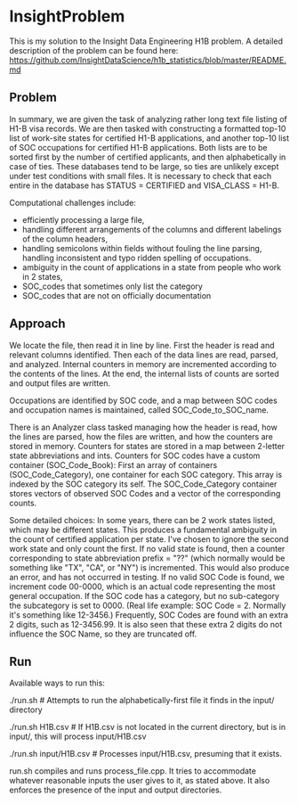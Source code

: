 # InsightProblem
This is my solution to the Insight Data Engineering H1B problem. A detailed description of the problem can be found here: https://github.com/InsightDataScience/h1b_statistics/blob/master/README.md

## Problem
In summary, we are given the task of analyzing rather long text file listing of H1-B visa records. We are then tasked with constructing a formatted top-10 list of work-site states for certified H1-B applications, and another top-10 list of SOC occupations for certified H1-B applications. Both lists are to be sorted first by the number of certified applicants, and then alphabetically in case of ties. These databases tend to be large, so ties are unlikely except under test conditions with small files. It is necessary to check that each entire in the database has STATUS = CERTIFIED and VISA_CLASS = H1-B.

Computational challenges include: 

* efficiently processing a large file,
* handling different arrangements of the columns and different labelings of the column headers, 
* handling semicolons within fields without fouling the line parsing, handling inconsistent and typo ridden spelling of occupations. 
* ambiguity in the count of applications in a state from people who work in 2 states,
* SOC_codes that sometimes only list the category
* SOC_codes that are not on officially documentation 

## Approach
We locate the file, then read it in line by line. First the header is read and relevant columns identified. Then each of the data lines are read, parsed, and analyzed. Internal counters in memory are incremented according to the contents of the lines. At the end, the internal lists of counts are sorted and output files are written.

Occupations are identified by SOC code, and a map between SOC codes and occupation names is maintained, called SOC_Code_to_SOC_name.

There is an Analyzer class tasked managing how the header is read, how the lines are parsed, how the files are written, and how the counters are stored in memory.
Counters for states are stored in a map between 2-letter state abbreviations and ints.
Counters for SOC codes have a custom container (SOC_Code_Book): First an array of containers (SOC_Code_Category), one container for each SOC category. This array is indexed by the SOC category its self. The SOC_Code_Category container stores vectors of observed SOC Codes and a vector of the corresponding counts.

Some detailed choices:
In some years, there can be 2 work states listed, which may be different states. This produces a fundamental ambiguity in the count of certified application per state. I've chosen to ignore the second work state and only count the first.
If no valid state is found, then a counter corresponding to state abbreviation prefix = "??" (which normally would be something like "TX", "CA", or "NY") is incremented. This would also produce an error, and has not occurred in testing.
If no valid SOC Code is found, we increment code 00-0000, which is an actual code representing the most general occupation. If the SOC code has a category, but no sub-category the subcategory is set to 0000. (Real life example: SOC Code = 2. Normally it's something like 12-3456.)
Frequently, SOC Codes are found with an extra 2 digits, such as 12-3456.99. It is also seen that these extra 2 digits do not influence the SOC Name, so they are truncated off.

## Run 
Available ways to run this:

./run.sh               # Attempts to run the alphabetically-first file it finds in the input/ directory

./run.sh H1B.csv       # If H1B.csv is not located in the current directory, but is in input/, this will process input/H1B.csv

./run.sh input/H1B.csv # Processes input/H1B.csv, presuming that it exists.

run.sh compiles and runs process_file.cpp. It tries to accommodate whatever reasonable inputs the user gives to it, as stated above. It also enforces the presence of the input and output directories.

